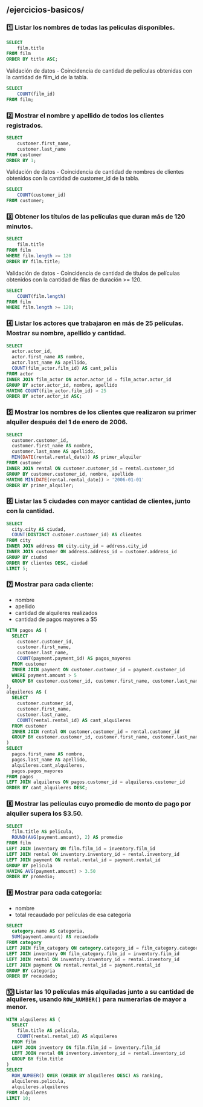 ## /ejercicios-basicos/

### 1️⃣  Listar los nombres de todas las películas disponibles.

```sql
SELECT
	film.title
FROM film
ORDER BY title ASC;
```
Validación de datos - Coincidencia de cantidad de películas obtenidas con la cantidad de film_id de la tabla.

```sql
SELECT
	COUNT(film_id)
FROM film;
```

### 2️⃣ Mostrar el nombre y apellido de todos los clientes registrados.

```sql
SELECT 
	customer.first_name,
    customer.last_name
FROM customer
ORDER BY 1;
```
Validación de datos - Coincidencia de cantidad de nombres de clientes obtenidos con la cantidad de customer_id de la tabla.

```sql
SELECT
	COUNT(customer_id)
FROM customer;
```

### 3️⃣ Obtener los títulos de las películas que duran más de 120 minutos.

```sql
SELECT
	film.title
FROM film
WHERE film.length >= 120
ORDER BY film.title;
```
Validación de datos - Coincidencia de cantidad de títulos de películas obtenidos con la cantidad de filas de duración >= 120.

```sql
SELECT 
	COUNT(film.length)
FROM film
WHERE film.length >= 120;
```

### 4️⃣ Listar los actores que trabajaron en más de 25 películas. Mostrar su nombre, apellido y cantidad.

```sql
SELECT 
  actor.actor_id,
  actor.first_name AS nombre,
  actor.last_name AS apellido,
  COUNT(film_actor.film_id) AS cant_pelis
FROM actor
INNER JOIN film_actor ON actor.actor_id = film_actor.actor_id
GROUP BY actor.actor_id, nombre, apellido
HAVING COUNT(film_actor.film_id) > 25
ORDER BY actor.actor_id ASC;
```

### 5️⃣ Mostrar los nombres de los clientes que realizaron su primer alquiler después del 1 de enero de 2006.

```sql
SELECT
  customer.customer_id,
  customer.first_name AS nombre,
  customer.last_name AS apellido,
  MIN(DATE(rental.rental_date)) AS primer_alquiler
FROM customer
INNER JOIN rental ON customer.customer_id = rental.customer_id
GROUP BY customer.customer_id, nombre, apellido
HAVING MIN(DATE(rental.rental_date)) > '2006-01-01'
ORDER BY primer_alquiler;
```

### 6️⃣ Listar las 5 ciudades con mayor cantidad de clientes, junto con la cantidad.

```sql
SELECT
  city.city AS ciudad,
  COUNT(DISTINCT customer.customer_id) AS clientes
FROM city
INNER JOIN address ON city.city_id = address.city_id
INNER JOIN customer ON address.address_id = customer.address_id
GROUP BY ciudad
ORDER BY clientes DESC, ciudad
LIMIT 5;
```

### 7️⃣ Mostrar para cada cliente:

* nombre
* apellido
* cantidad de alquileres realizados
* cantidad de pagos mayores a \$5

```sql
WITH pagos AS (
  SELECT
    customer.customer_id,
    customer.first_name,
    customer.last_name,
    COUNT(payment.payment_id) AS pagos_mayores
  FROM customer
  INNER JOIN payment ON customer.customer_id = payment.customer_id
  WHERE payment.amount > 5
  GROUP BY customer.customer_id, customer.first_name, customer.last_name
),
alquileres AS (
  SELECT  
    customer.customer_id,
    customer.first_name,
    customer.last_name,
    COUNT(rental.rental_id) AS cant_alquileres
  FROM customer
  INNER JOIN rental ON customer.customer_id = rental.customer_id
  GROUP BY customer.customer_id, customer.first_name, customer.last_name
)
SELECT
  pagos.first_name AS nombre,
  pagos.last_name AS apellido,
  alquileres.cant_alquileres,
  pagos.pagos_mayores
FROM pagos
LEFT JOIN alquileres ON pagos.customer_id = alquileres.customer_id
ORDER BY cant_alquileres DESC;
```

### 8️⃣ Mostrar las películas cuyo promedio de monto de pago por alquiler supera los \$3.50.

```sql
SELECT
  film.title AS pelicula,
  ROUND(AVG(payment.amount), 2) AS promedio
FROM film
LEFT JOIN inventory ON film.film_id = inventory.film_id
LEFT JOIN rental ON inventory.inventory_id = rental.inventory_id
LEFT JOIN payment ON rental.rental_id = payment.rental_id
GROUP BY pelicula
HAVING AVG(payment.amount) > 3.50
ORDER BY promedio;
```

### 9️⃣ Mostrar para cada categoría:

* nombre
* total recaudado por películas de esa categoría

```sql
SELECT
  category.name AS categoria,
  SUM(payment.amount) AS recaudado
FROM category
LEFT JOIN film_category ON category.category_id = film_category.category_id
LEFT JOIN inventory ON film_category.film_id = inventory.film_id
LEFT JOIN rental ON inventory.inventory_id = rental.inventory_id
LEFT JOIN payment ON rental.rental_id = payment.rental_id
GROUP BY categoria
ORDER BY recaudado;
```

### 🔟 Listar las 10 películas más alquiladas junto a su cantidad de alquileres, usando `ROW_NUMBER()` para numerarlas de mayor a menor.

```sql
WITH alquileres AS (
  SELECT
    film.title AS pelicula,
    COUNT(rental.rental_id) AS alquileres
  FROM film
  LEFT JOIN inventory ON film.film_id = inventory.film_id
  LEFT JOIN rental ON inventory.inventory_id = rental.inventory_id
  GROUP BY film.title
)
SELECT
  ROW_NUMBER() OVER (ORDER BY alquileres DESC) AS ranking,
  alquileres.pelicula,
  alquileres.alquileres
FROM alquileres
LIMIT 10;
```
